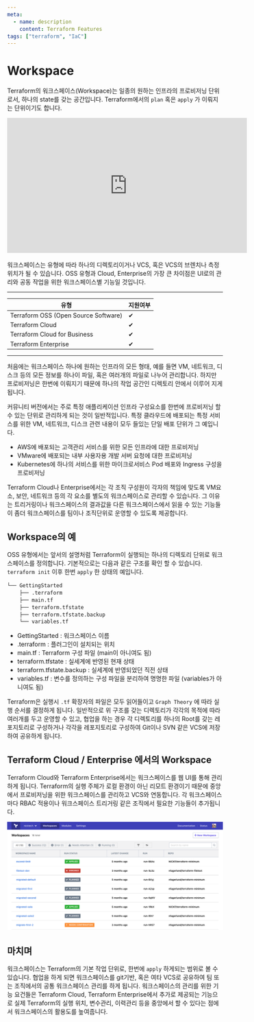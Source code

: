 ```yaml
---
meta:
  - name: description
    content: Terraform Features
tags: ["terraform", "IaC"]
---
```


# Workspace

Terraform의 워크스페이스(Workspace)는 일종의 원하는 인프라의 프로비저닝 단위로서, 하나의 state를 갖는 공간입니다. Terraform에서의 `plan` 혹은 `apply` 가 이뤄지는 단위이기도 합니다.

<iframe width="560" height="315" src="https://www.youtube.com/embed/4UeMPVw-1Dw" frameborder="0" allow="accelerometer; autoplay; encrypted-media; gyroscope; picture-in-picture" allowfullscreen></iframe>

워크스페이스는 유형에 따라 하나의 디렉토리이거나 VCS, 혹은 VCS의 브렌치나 측정 위치가 될 수 있습니다. OSS 유형과 Cloud, Enterprise의 가장 큰 차이점은 UI로의 관리와 공동 작업을 위한 워크스페이스별 기능일 것입니다.

---

| 유형                                 | 지원여부 |
| ------------------------------------ | -------- |
| Terraform OSS (Open Source Software) | ✔︎        |
| Terraform Cloud                      | ✔︎        |
| Terraform Cloud for Business         | ✔︎        |
| Terraform Enterprise                 | ✔︎        |

---

처음에는 워크스페이스 하나에 원하는 인프라의 모든 형태, 예를 들면 VM, 네트워크, 디스크 등의 모든 정보를 하나이 파일, 혹은 여러개의 파일로 나누어 관리합니다. 하지만 프로비저닝은 한번에 이뤄지기 때문에 하나의 작업 공간인 디렉토리 안에서 이루어 지게 됩니다.

커뮤니티 버전에서는 주로 특정 애플리케이션 인프라 구성요소를 한번에 프로비저닝 할수 있는 단위로 관리하게 되는 것이 일반적입니다. 특정 클라우드에 배포되는 특정 서비스를 위한 VM, 네트워크, 디스크 관련 내용이 모두 들있는 단일 배포 단위가 그 예입니다.

- AWS에 배포되는 고객관리 서비스를 위한 모든 인프라에 대한 프로비저닝
- VMware에 배포되는 내부 사용자용 개발 서버 요청에 대한 프로비저닝
- Kubernetes에 하나의 서비스를 위한 마이크로서비스 Pod 배포와  Ingress 구성을 프로비저닝

Terraform Cloud나 Enterprise에서는 각 조직 구성원이 각자의 책임에 맞도록 VM요소, 보안, 네트워크 등의 각 요소를 별도의 워크스페이스로 관리할 수 있습니다. 그 이유는 트리거링이나 워크스페이스의 결과값을 다른 워크스페이스에서 읽을 수 있는 기능들이 좀더 워크스페이스를 팀이나 조직단위로 운영할 수 있도록 제공합니다. 



## Workspace의 예

OSS 유형에서는 앞서의 설명처럼 Terraform이 실행되는 하나의 디렉토리 단위로 워크스페이스를 정의합니다. 기본적으로는 다음과 같은 구조를 확인 할 수 있습니다. `terraform init` 이후 한번 `apply` 한 상태의 예입니다.

```bash
└── GettingStarted
    ├── .terraform
    ├── main.tf
    ├── terraform.tfstate
    ├── terraform.tfstate.backup
    └── variables.tf
```

- GettingStarted : 워크스페이스 이름
- .terraform : 플러그인이 설치되는 위치
- main.tf : Terraform 구성 파일 (main이 아니여도 됨)
- terraform.tfstate : 실세계에 반영된 현재 상태
- terraform.tfstate.backup : 실세계에 반영되었던 직전 상태
- variables.tf : 변수를 정의하는 구성 파일을 분리하여 명명한 파일 (variables가 아니여도 됨)



Terraform은 실행시 `.tf` 확장자의 파일은 모두 읽어들이고 `Graph Theory` 에 따라 실행 순서를 결정하게 됩니다. 일반적으로 위 구조를 갖는 디렉토리가 각각의 목적에 따라 여러개를 두고 운영할 수 있고, 협업을 하는 경우 각 디렉토리를 하나의 Root를 갖는 레포지토리로 구성하거나 각각을 레포지토리로 구성하여 Git이나 SVN 같은 VCS에 저장하여 공유하게 됩니다.



## Terraform Cloud / Enterprise 에서의 Workspace

Terraform Cloud와 Terraform Enterprise에서는 워크스페이스를 웹 UI를 통해 관리하게 됩니다. Terraform의 실행 주체가 로컬 환경이 아닌 리모트 환경이기 때문에 중앙에서 프로비저닝을 위한 워크스페이스를 관리하고 VCS와 연동합니다. 각 워크스페이스 마다 RBAC 적용이나 워크스페이스 트리거링 같은 조직에서 필요한 기능들이 추가됩니다.

![TerraformWorkspaces](https://raw.githubusercontent.com/Great-Stone/images/master/uPic/index-list-e220f8e4.png)



## 마치며

워크스페이스는 Terraform의 기본 작업 단위로, 한번에 `apply` 하게되는 범위로 볼 수 있습니다. 협업을 하게 되면 워크스페이스를 git기반, 혹은 여타 VCS로 공유하여 팀 또는 조직에서의 공통 워크스페이스 관리를 하게 됩니다. 워크스페이스의 관리를 위한 기능 요건들은 Terraform Cloud, Terraform Enterprise에서 추가로 제공되는 기능으로 실제 Terraform의 실행 위치, 변수관리, 이력관리 등을 중앙에서 할 수 있다는 점에서 워크스페이스의 활용도를 높여줍니다.

